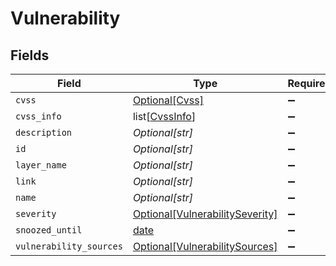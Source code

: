 # Vulnerability


## Fields

| Field                                                                           | Type                                                                            | Required                                                                        | Description                                                                     |
| ------------------------------------------------------------------------------- | ------------------------------------------------------------------------------- | ------------------------------------------------------------------------------- | ------------------------------------------------------------------------------- |
| `cvss`                                                                          | [Optional[Cvss]](../../models/shared/cvss.md)                                   | :heavy_minus_sign:                                                              | N/A                                                                             |
| `cvss_info`                                                                     | list[[CvssInfo](../../models/shared/cvssinfo.md)]                               | :heavy_minus_sign:                                                              | N/A                                                                             |
| `description`                                                                   | *Optional[str]*                                                                 | :heavy_minus_sign:                                                              | N/A                                                                             |
| `id`                                                                            | *Optional[str]*                                                                 | :heavy_minus_sign:                                                              | N/A                                                                             |
| `layer_name`                                                                    | *Optional[str]*                                                                 | :heavy_minus_sign:                                                              | N/A                                                                             |
| `link`                                                                          | *Optional[str]*                                                                 | :heavy_minus_sign:                                                              | N/A                                                                             |
| `name`                                                                          | *Optional[str]*                                                                 | :heavy_minus_sign:                                                              | N/A                                                                             |
| `severity`                                                                      | [Optional[VulnerabilitySeverity]](../../models/shared/vulnerabilityseverity.md) | :heavy_minus_sign:                                                              | N/A                                                                             |
| `snoozed_until`                                                                 | [date](https://docs.python.org/3/library/datetime.html#date-objects)            | :heavy_minus_sign:                                                              | N/A                                                                             |
| `vulnerability_sources`                                                         | [Optional[VulnerabilitySources]](../../models/shared/vulnerabilitysources.md)   | :heavy_minus_sign:                                                              | N/A                                                                             |
